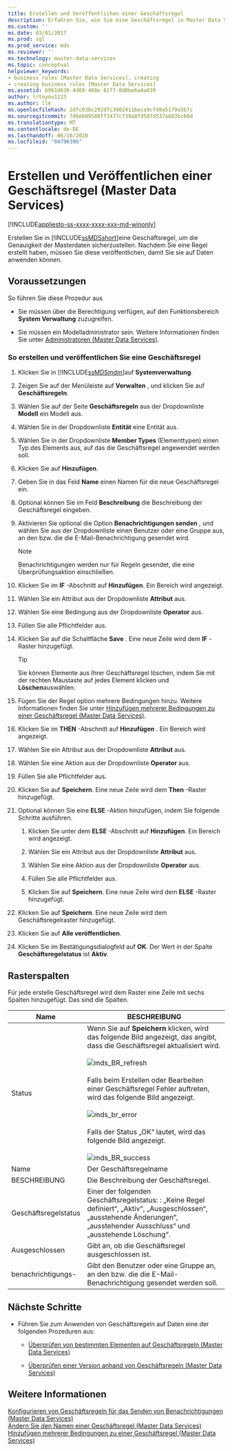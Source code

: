 ```yaml
---
title: Erstellen und Veröffentlichen einer Geschäftsregel
description: Erfahren Sie, wie Sie eine Geschäftsregel in Master Data Services erstellen, um die Genauigkeit der Master Daten sicherzustellen. Nachdem Sie eine Regel erstellt haben, veröffentlichen Sie diese, um die Regel anzuwenden.
ms.custom: ''
ms.date: 03/01/2017
ms.prod: sql
ms.prod_service: mds
ms.reviewer: ''
ms.technology: master-data-services
ms.topic: conceptual
helpviewer_keywords:
- business rules [Master Data Services], creating
- creating business rules [Master Data Services]
ms.assetid: 6961d636-4d69-468e-81f7-8d0be6a4a039
author: lrtoyou1223
ms.author: lle
ms.openlocfilehash: 2dfc03bc292d7c39024116eca9cf49a5179a5b7c
ms.sourcegitcommit: 7d6eb09588ff3477cf39a8fd507d537a603bc60d
ms.translationtype: MT
ms.contentlocale: de-DE
ms.lasthandoff: 06/16/2020
ms.locfileid: "84796396"
---
```

# <a name="create-and-publish-a-business-rule-master-data-services"></a>Erstellen und Veröffentlichen einer Geschäftsregel (Master Data Services)

[!INCLUDE[appliesto-ss-xxxx-xxxx-xxx-md-winonly](../includes/appliesto-ss-xxxx-xxxx-xxx-md-winonly.md)]

  Erstellen Sie in [!INCLUDE[ssMDSshort](../includes/ssmdsshort-md.md)]eine Geschäftsregel, um die Genauigkeit der Masterdaten sicherzustellen. Nachdem Sie eine Regel erstellt haben, müssen Sie diese veröffentlichen, damit Sie sie auf Daten anwenden können.  
  
## <a name="prerequisites"></a>Voraussetzungen  
 So führen Sie diese Prozedur aus  
  
-   Sie müssen über die Berechtigung verfügen, auf den Funktionsbereich **System Verwaltung** zuzugreifen.  
  
-   Sie müssen ein Modelladministrator sein. Weitere Informationen finden Sie unter [Administratoren &#40;Master Data Services&#41;](../master-data-services/administrators-master-data-services.md).  
  
### <a name="to-create-and-publish-a-business-rule"></a>So erstellen und veröffentlichen Sie eine Geschäftsregel  
  
1.  Klicken Sie in [!INCLUDE[ssMDSmdm](../includes/ssmdsmdm-md.md)]auf **Systemverwaltung**.  
  
2.  Zeigen Sie auf der Menüleiste auf **Verwalten** , und klicken Sie auf **Geschäftsregeln**.  
  
3.  Wählen Sie auf der Seite **Geschäftsregeln** aus der Dropdownliste **Modell** ein Modell aus.  
  
4.  Wählen Sie in der Dropdownliste **Entität** eine Entität aus.  
  
5.  Wählen Sie in der Dropdownliste **Member Types** (Elementtypen) einen Typ des Elements aus, auf das die Geschäftsregel angewendet werden soll.  
  
6.  Klicken Sie auf **Hinzufügen**.  
  
7.  Geben Sie in das Feld **Name** einen Namen für die neue Geschäftsregel ein.  
  
8.  Optional können Sie im Feld **Beschreibung** die Beschreibung der Geschäftsregel eingeben.  
  
9. Aktivieren Sie optional die Option **Benachrichtigungen senden** , und wählen Sie aus der Dropdownliste einen Benutzer oder eine Gruppe aus, an den bzw. die die E-Mail-Benachrichtigung gesendet wird.  
  
    > [!NOTE]  
    >  Benachrichtigungen werden nur für Regeln gesendet, die eine Überprüfungsaktion einschließen.  
  
10. Klicken Sie im **IF** -Abschnitt auf **Hinzufügen**. Ein Bereich wird angezeigt.  
  
11. Wählen Sie ein Attribut aus der Dropdownliste **Attribut** aus.  
  
12. Wählen Sie eine Bedingung aus der Dropdownliste **Operator** aus.  
  
13. Füllen Sie alle Pflichtfelder aus.  
  
14. Klicken Sie auf die Schaltfläche **Save** . Eine neue Zeile wird dem **IF** -Raster hinzugefügt.  
  
    > [!TIP]  
    >  Sie können Elemente aus Ihrer Geschäftsregel löschen, indem Sie mit der rechten Maustaste auf jedes Element klicken und **Löschen**auswählen.  
  
15. Fügen Sie der Regel option mehrere Bedingungen hinzu. Weitere Informationen finden Sie unter [Hinzufügen mehrerer Bedingungen zu einer Geschäftsregel &#40;Master Data Services&#41;](../master-data-services/add-multiple-conditions-to-a-business-rule-master-data-services.md).  
  
16. Klicken Sie im **THEN** -Abschnitt auf **Hinzufügen** . Ein Bereich wird angezeigt.  
  
17. Wählen Sie ein Attribut aus der Dropdownliste **Attribut** aus.  
  
18. Wählen Sie eine Aktion aus der Dropdownliste **Operator** aus.  
  
19. Füllen Sie alle Pflichtfelder aus.  
  
20. Klicken Sie auf **Speichern**. Eine neue Zeile wird dem **Then** -Raster hinzugefügt.  
  
21. Optional können Sie eine **ELSE** -Aktion hinzufügen, indem Sie folgende Schritte ausführen.  
  
    1.  Klicken Sie unter dem **ELSE** -Abschnitt auf **Hinzufügen**. Ein Bereich wird angezeigt.  
  
    2.  Wählen Sie ein Attribut aus der Dropdownliste **Attribut** aus.  
  
    3.  Wählen Sie eine Aktion aus der Dropdownliste **Operator** aus.  
  
    4.  Füllen Sie alle Pflichtfelder aus.  
  
    5.  Klicken Sie auf **Speichern**. Eine neue Zeile wird dem **ELSE** -Raster hinzugefügt.  
  
22. Klicken Sie auf **Speichern**. Eine neue Zeile wird dem Geschäftsregelraster hinzugefügt.  
  
23. Klicken Sie auf **Alle veröffentlichen**.  
  
24. Klicken Sie im Bestätigungsdialogfeld auf **OK**. Der Wert in der Spalte **Geschäftsregelstatus** ist **Aktiv**.  
  
## <a name="grid-columns"></a>Rasterspalten  
 Für jede erstelle Geschäftsregel wird dem Raster eine Zeile mit sechs Spalten hinzugefügt. Das sind die Spalten.  
  
|Name|BESCHREIBUNG|  
|----------|-----------------|  
|Status|Wenn Sie auf **Speichern** klicken, wird das folgende Bild angezeigt, das angibt, dass die Geschäftsregel aktualisiert wird.<br /><br /> ![mds_BR_refresh](../master-data-services/media/mds-br-refresh.png "mds_BR_refresh")<br /><br /> Falls beim Erstellen oder Bearbeiten einer Geschäftsregel Fehler auftreten, wird das folgende Bild angezeigt.<br /><br /> ![mds_br_error](../master-data-services/media/mds-br-error.png "mds_br_error")<br /><br /> Falls der Status „OK“ lautet, wird das folgende Bild angezeigt.<br /><br /> ![mds_BR_success](../master-data-services/media/mds-br-success.png "mds_BR_success")|  
|Name|Der Geschäftsregelname|  
|BESCHREIBUNG|Die Beschreibung der Geschäftsregel.|  
|Geschäftsregelstatus|Einer der folgenden Geschäftsregelstatus: : „Keine Regel definiert“, „Aktiv“, „Ausgeschlossen“, „ausstehende Änderungen“, „ausstehender Ausschluss“ und „ausstehende Löschung“.|  
|Ausgeschlossen|Gibt an, ob die Geschäftsregel ausgeschlossen ist.|  
|benachrichtigungs-|Gibt den Benutzer oder eine Gruppe an, an den bzw. die die E-Mail-Benachrichtigung gesendet werden soll.|  
  
## <a name="next-steps"></a>Nächste Schritte  
  
-   Führen Sie zum Anwenden von Geschäftsregeln auf Daten eine der folgenden Prozeduren aus:  
  
    -   [Überprüfen von bestimmten Elementen auf Geschäftsregeln &#40;Master Data Services&#41;](../master-data-services/validate-specific-members-against-business-rules-master-data-services.md)  
  
    -   [Überprüfen einer Version anhand von Geschäftsregeln &#40;Master Data Services&#41;](../master-data-services/validate-a-version-against-business-rules-master-data-services.md)  
  
## <a name="see-also"></a>Weitere Informationen  
 [Konfigurieren von Geschäftsregeln für das Senden von Benachrichtigungen &#40;Master Data Services&#41;](../master-data-services/configure-business-rules-to-send-notifications-master-data-services.md)   
 [Ändern Sie den Namen einer Geschäftsregel &#40;Master Data Services&#41;](../master-data-services/change-a-business-rule-name-master-data-services.md)   
 [Hinzufügen mehrerer Bedingungen zu einer Geschäftsregel &#40;Master Data Services&#41;](../master-data-services/add-multiple-conditions-to-a-business-rule-master-data-services.md)  
  
  
